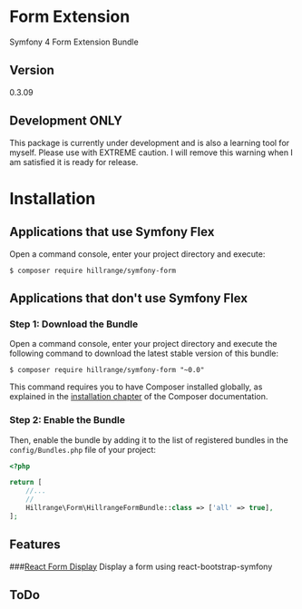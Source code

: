 # Form Extension
Symfony 4 Form Extension Bundle

Version
-------
0.3.09

Development ONLY
----------------

This package is currently under development and is also a learning tool for myself.  Please use with EXTREME caution.   I will remove this warning when I am satisfied it is ready for release.


Installation
============

Applications that use Symfony Flex
----------------------------------

Open a command console, enter your project directory and execute:

```console
$ composer require hillrange/symfony-form
```

Applications that don't use Symfony Flex
----------------------------------------

### Step 1: Download the Bundle

Open a command console, enter your project directory and execute the
following command to download the latest stable version of this bundle:

```console
$ composer require hillrange/symfony-form "~0.0"
```

This command requires you to have Composer installed globally, as explained
in the [installation chapter](https://getcomposer.org/doc/00-intro.md)
of the Composer documentation.

### Step 2: Enable the Bundle

Then, enable the bundle by adding it to the list of registered bundles
in the `config/Bundles.php` file of your project:

```php
<?php

return [
    //...
    //
    Hillrange\Form\HillrangeFormBundle::class => ['all' => true],
];

```
Features
--------
###[React Form Display](Resources/doc/react.md)
Display a form using react-bootstrap-symfony

ToDo
----


